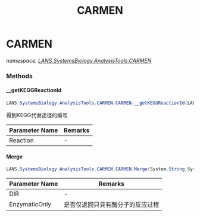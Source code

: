 ﻿---
title: CARMEN
---

# CARMEN
_namespace: [LANS.SystemsBiology.AnalysisTools.CARMEN](N-LANS.SystemsBiology.AnalysisTools.CARMEN.html)_





### Methods

#### __getKEGGReactionId
```csharp
LANS.SystemsBiology.AnalysisTools.CARMEN.CARMEN.__getKEGGReactionId(LANS.SystemsBiology.Assembly.SBML.Level3.Reaction)
```
得到KEGG代谢途径的编号

|Parameter Name|Remarks|
|--------------|-------|
|Reaction|-|


#### Merge
```csharp
LANS.SystemsBiology.AnalysisTools.CARMEN.CARMEN.Merge(System.String,System.Boolean)
```


|Parameter Name|Remarks|
|--------------|-------|
|DIR|-|
|EnzymaticOnly|是否仅返回只具有酶分子的反应过程|



